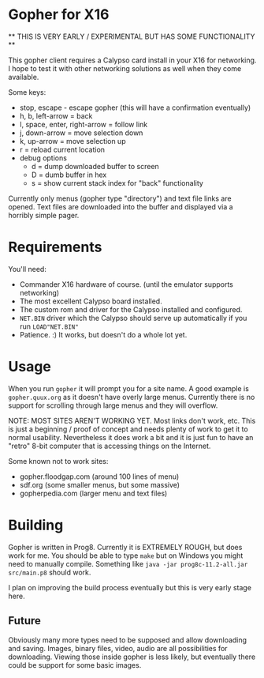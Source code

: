 # Gopher for X16

** THIS IS VERY EARLY / EXPERIMENTAL BUT HAS SOME FUNCTIONALITY **

This gopher client requires a Calypso card install in your X16 for networking.
I hope to test it with other networking solutions as well when they come
available.

Some keys:

 - stop, escape - escape gopher (this will have a confirmation eventually)
 - h, b, left-arrow = back
 - l, space, enter, right-arrow = follow link
 - j, down-arrow = move selection down
 - k, up-arrow = move selection up
 - r = reload current location
 - debug options
   - d = dump downloaded buffer to screen
   - D = dumb buffer in hex
   - s = show current stack index for "back" functionality

Currently only menus (gopher type "directory") and text file links are opened.
Text files are downloaded into the buffer and displayed via a horribly simple pager.

# Requirements
You'll need:
 - Commander X16 hardware of course. (until the emulator supports networking)
 - The most excellent Calypso board installed.
 - The custom rom and driver for the Calypso installed and configured.
 - `NET.BIN` driver which the Calypso should serve up automatically if you run `LOAD"NET.BIN"`
 - Patience. :)  It works, but doesn't do a whole lot yet.

# Usage

When you run `gopher` it will prompt you for a site name.  A good example is
`gopher.quux.org` as it doesn't have overly large menus.  Currently there is no
support for scrolling through large menus and they will overflow.

NOTE: MOST SITES AREN'T WORKING YET. Most links don't work, etc.  This is just
a beginning / proof of concept and needs plenty of work to get it to normal
usability.  Nevertheless it does work a bit and it is just fun to have an "retro"
8-bit computer that is accessing things on the Internet.

Some known not to work sites:
 - gopher.floodgap.com (around 100 lines of menu)
 - sdf.org (some smaller menus, but some massive)
 - gopherpedia.com (larger menu and text files)

# Building

Gopher is written in Prog8.  Currently it is EXTREMELY ROUGH, but does work for me.
You should be able to type `make` but on Windows you might need to manually compile.
Something like `java -jar prog8c-11.2-all.jar src/main.p8` should work.

I plan on improving the build process eventually but this is very early stage here.

## Future
Obviously many more types need to be supposed and allow downloading and saving.
Images, binary files, video, audio are all possibilities for downloading.
Viewing those inside gopher is less likely, but eventually there could be support
for some basic images. 

